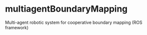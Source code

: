 # multiagentBoundaryMapping
Multi-agent robotic system for cooperative boundary mapping (ROS framework)
